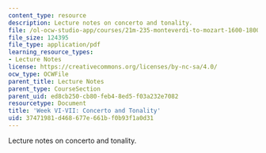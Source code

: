 ```yaml
---
content_type: resource
description: Lecture notes on concerto and tonality.
file: /ol-ocw-studio-app/courses/21m-235-monteverdi-to-mozart-1600-1800-fall-2013/37471981d468677e661bf0b93f1a0d31_MIT21M_235_F13_week_VII_Con.pdf
file_size: 124395
file_type: application/pdf
learning_resource_types:
- Lecture Notes
license: https://creativecommons.org/licenses/by-nc-sa/4.0/
ocw_type: OCWFile
parent_title: Lecture Notes
parent_type: CourseSection
parent_uid: ed8cb250-cb80-feb4-8ed5-f03a232e7082
resourcetype: Document
title: 'Week VI-VII: Concerto and Tonality'
uid: 37471981-d468-677e-661b-f0b93f1a0d31
---
```

Lecture notes on concerto and tonality.